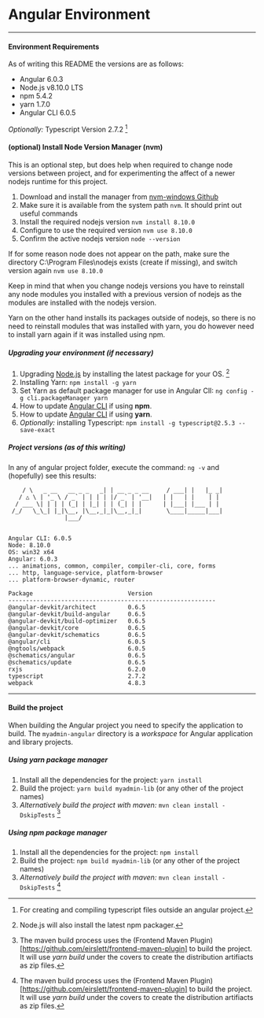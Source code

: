 # Angular Environment
---

#### Environment Requirements
As of writing this README the versions are as follows:
* Angular 6.0.3
* Node.js v8.10.0 LTS
* npm 5.4.2
* yarn 1.7.0
* Angular CLI 6.0.5

*Optionally:* Typescript Version 2.7.2 [^1]

#### (optional) Install Node Version Manager (nvm)
This is an optional step, but does help when required to change node versions between project, and for 
experimenting the affect of a newer nodejs runtime for this project.

1. Download and install the manager from [nvm-windows Github](https://github.com/coreybutler/nvm-windows/releases)
2. Make sure it is available from the system path `nvm`.
   It should print out useful commands
3. Install the required nodejs version `nvm install 8.10.0`
4. Configure to use the required version `nvm use 8.10.0`
5. Confirm the active nodejs version `node --version`

If for some reason node does not appear on the path, make sure the directory C:\Program Files\nodejs exists
(create if missing), and switch version again `nvm use 8.10.0`

Keep in mind that when you change nodejs versions you have to reinstall any node modules you installed with
a previous version of nodejs as the modules are installed with the nodejs version.

Yarn on the other hand installs its packages outside of nodejs, so there is no need to reinstall modules
that was installed with yarn, you do however need to install yarn again if it was installed using npm.

##### Upgrading your environment (if necessary)
1. Upgrading [Node.js](https://nodejs.org/en/) by installing the latest package for your OS. [^2]
2. Installing Yarn: `npm install -g yarn`
3. Set Yarn as default package manager for use in Angular ClI: `ng config -g cli.packageManager yarn`
4. How to update [Angular CLI](https://github.com/angular/angular-cli#updating-angular-cli) if using **npm**. 
5. How to update [Angular CLI](https://www.npmjs.com/package/angular-cli-with-use-yarn#updating-angular-cli) if using **yarn**.
6. *Optionally:* installing Typescript: `npm install -g typescript@2.5.3 --save-exact`

##### Project versions *(as of this writing)*
In any of angular project folder, execute the command: `ng -v` and (hopefully) see this results:

```
    / \   _ __   __ _ _   _| | __ _ _ __     / ___| |   |_ _|
   / △ \ | '_ \ / _` | | | | |/ _` | '__|   | |   | |    | |
  / ___ \| | | | (_| | |_| | | (_| | |      | |___| |___ | |
 /_/   \_\_| |_|\__, |\__,_|_|\__,_|_|       \____|_____|___|
                |___/


Angular CLI: 6.0.5
Node: 8.10.0
OS: win32 x64
Angular: 6.0.3
... animations, common, compiler, compiler-cli, core, forms
... http, language-service, platform-browser
... platform-browser-dynamic, router

Package                           Version
-----------------------------------------------------------
@angular-devkit/architect         0.6.5
@angular-devkit/build-angular     0.6.5
@angular-devkit/build-optimizer   0.6.5
@angular-devkit/core              0.6.5
@angular-devkit/schematics        0.6.5
@angular/cli                      6.0.5
@ngtools/webpack                  6.0.5
@schematics/angular               0.6.5
@schematics/update                0.6.5
rxjs                              6.2.0
typescript                        2.7.2
webpack                           4.8.3

```
---
#### Build the project
When building the Angular project you need to specify the application to build. The `myadmin-angular` directory is a _workspace_ for Angular application
and library projects.

##### Using yarn package manager
1. Install all the dependencies for the project: `yarn install`
2. Build the project: `yarn build myadmin-lib` (or any other of the project names)
3. *Alternatively build the project with maven:* `mvn clean install -DskipTests` [^3]

##### Using npm package manager
1. Install all the dependencies for the project: `npm install`
2. Build the project: `npm build myadmin-lib` (or any other of the project names)
3. *Alternatively build the project with maven:* `mvn clean install -DskipTests` [^3]

[^1]: For creating and compiling typescript files outside an angular project.

[^2]: Node.js will also install the latest npm packager.

[^3]: The maven build process uses the (Frontend Maven Plugin)[https://github.com/eirslett/frontend-maven-plugin] to build the project. 
It will use *yarn build* under the covers to create the distribution artifiacts as zip files.
